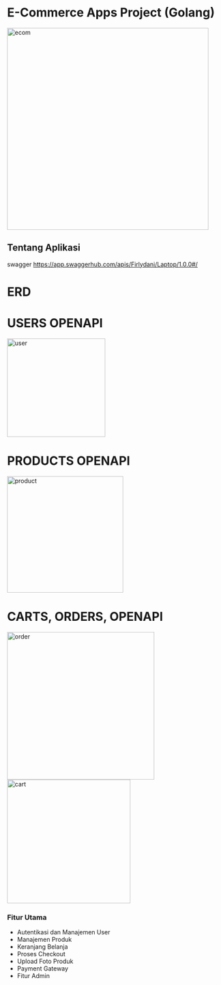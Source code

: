 # E-Commerce Apps Project (Golang)
<img width="472" alt="ecom" src="https://github.com/Group-Project-Kelompok-1-FE-17-BE-20/Back-End/assets/52233444/b7f0737a-ce7c-40a8-b94f-b0c9000ba85d">

## Tentang Aplikasi


swagger 
https://app.swaggerhub.com/apis/Firlydani/Laptop/1.0.0#/
# ERD

# USERS OPENAPI

<img width="230" alt="user" src="https://github.com/Group-Project-Kelompok-1-FE-17-BE-20/Back-End/assets/52233444/49a2e837-4762-4a64-834d-1f9ef546bd20">

# PRODUCTS OPENAPI
<img width="272" alt="product" src="https://github.com/Group-Project-Kelompok-1-FE-17-BE-20/Back-End/assets/52233444/d5528b18-d4dd-477c-93bd-69691b8054db">

# CARTS, ORDERS, OPENAPI

<img width="345" alt="order" src="https://github.com/Group-Project-Kelompok-1-FE-17-BE-20/Back-End/assets/52233444/8a7f1899-a1dd-4215-b30e-090649013761">
<img width="289" alt="cart" src="https://github.com/Group-Project-Kelompok-1-FE-17-BE-20/Back-End/assets/52233444/060eb349-c7af-44b5-98bd-2d4106867439">

### Fitur Utama
- Autentikasi dan Manajemen User
- Manajemen Produk
- Keranjang Belanja
- Proses Checkout
- Upload Foto Produk
- Payment Gateway
- Fitur Admin


